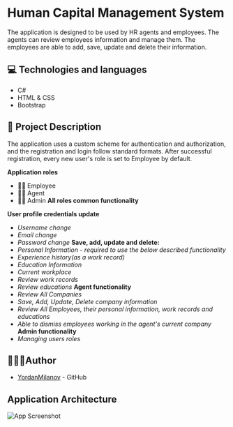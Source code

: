 
# Human Capital Management System
The application is designed to be used by HR agents and employees. The agents can review employees information and manage them. The employees are able to add, save, update and delete their information.


## 💻 Technologies and languages
- C#
- HTML & CSS
- Bootstrap

## 📝 Project Description
The application uses a custom scheme for authentication and authorization, and the registration and login follow standard formats. After successful registration, every new user's role is set to Employee by default.

__Application roles__
- 👷🏼 Employee
- 👨‍💼 Agent
- 👨‍💼 Admin
__All roles common functionality__

__User profile credentials update__
- _Username change_
- _Email change_
- _Password change_
__Save, add, update and delete:__
- _Personal Information - required to use the below described functionality_
- _Experience history(as a work record)_
- _Education Information_
- _Current workplace_
- _Review work records_
- _Review educations_
__Agent functionality__ 
- _Review All Companies_
- _Save, Add, Update, Delete company information_
- _Review All Employees, their personal information, work records and educations_
- _Able to dismiss employees working in the agent's current company_
__Admin functionality__ 
- _Managing users roles_




## 👨🏽‍💼Author

- [YordanMilanov](https://www.github.com/YordanMilanov) - GitHub


## Application Architecture

![App Screenshot](https://i.imgur.com/sNdBt1Q.jpg)


